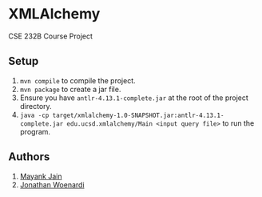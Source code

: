 # XMLAlchemy

CSE 232B Course Project

## Setup

1. `mvn compile` to compile the project.
2. `mvn package` to create a jar file.
3. Ensure you have `antlr-4.13.1-complete.jar` at the root of the project directory.
4. `java -cp target/xmlalchemy-1.0-SNAPSHOT.jar:antlr-4.13.1-complete.jar edu.ucsd.xmlalchemy/Main <input query file>` to run the program.

## Authors

1. [Mayank Jain](https://jainmayank.me)
1. [Jonathan Woenardi](https://github.com/jonathanwoenardi)